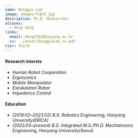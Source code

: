 ```yaml
---
name: Donggyu Lee
image: images/이동규.jpg
description: Ph.D. Researcher
aliases:
  - dong dong
links:
  email: dong2391@hanyang.ac.kr
  cv: ../asset/DonggyuLee_cv.pdf
tier: third
---
```



#### **Research intersts**
- *Human Robot Cooperation*
- *Ergonomics*
- *Mobile Manipulator*
- *Exoskeleton Robot*
- *Impedance Control*


#### **Education**
- *(2019.02~2023.02) B.S. Robotics Engineering, Hanyang University(ERICA)*
- *(2023.03~present) B.S.  Integrated M.S./Ph.D. Mechatronics Engineering, Hanyang University(Seoul)*
